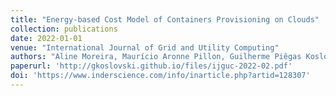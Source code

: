 ```yaml
---
title: "Energy-based Cost Model of Containers Provisioning on Clouds"
collection: publications
date: 2022-01-01
venue: "International Journal of Grid and Utility Computing"
authors: "Aline Moreira, Maurício Aronne Pillon, Guilherme Piêgas Koslovski, Charles Christian Miers, Nelzon M. Gonzalez"
paperurl: 'http://gkoslovski.github.io/files/ijguc-2022-02.pdf'
doi: 'https://www.inderscience.com/info/inarticle.php?artid=128307'
---
```

